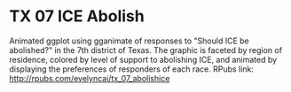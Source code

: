 # TX 07 ICE Abolish 
Animated ggplot using gganimate of responses to "Should ICE be abolished?" in the 7th district of Texas. The graphic is faceted by region of residence, colored by level of support to abolishing ICE, and animated by displaying the preferences of responders of each race.
RPubs link: http://rpubs.com/evelyncai/tx_07_abolishice
